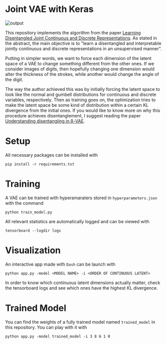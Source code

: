 # Joint VAE with Keras

![output](https://github.com/user-attachments/assets/fa3279ec-059a-4cb9-b1e7-7fd8f661cd30)

This repository implements the algorithm from the paper [Learning Disentangled Joint Continuous and Discrete Representations](https://arxiv.org/abs/1804.00104). As stated in the abstract, the main objective is to "learn a disentangled and interpretable jointly continuous and discrete representations in an unsupervised manner".

Putting in simpler words, we want to force each dimension of the latent space of a VAE to change something different from the other ones. If we consider images of digits, then hopefully changing one dimension would alter the thickness of the strokes, while another would change the angle of the digit.

The way the author achieved this was by initially forcing the latent space to look like the normal and gumbell distributions for continuous and discrete variables, respectively. Then as training goes on, the optimization tries to make the latent space be some kind of distribution within a certain KL divergence from the initial ones. If you would like to know more on why this procedure achieves disentanglement, I suggest reading the paper [Understanding disentangling in β-VAE](https://arxiv.org/abs/1804.03599).

# Setup

All necessary packages can be installed with

```
pip install -r requirements.txt
```

# Training

A VAE can be trained with hyperamaraters stored in `hyperparameters.json` with the command

```
python train_model.py
```

All relevant statistics are automatically logged and can be viewed with

```
tensorboard --logdir logs
```


# Visualization

An interactive app made with `Dash` can be launch with

```
python app.py -model <MODEL NAME> -i <ORDER OF CONTINUOUS LATENT>
```

In order to know which continuous latent dimensions actually matter, check the tensorboard logs and see which ones have the highest KL divergence.

# Trained Model

You can find the weights of a fully trained model named `trained_model` in this repository. You can play with it with

```
python app.py -model trained_model -i 3 8 6 1 0
```
